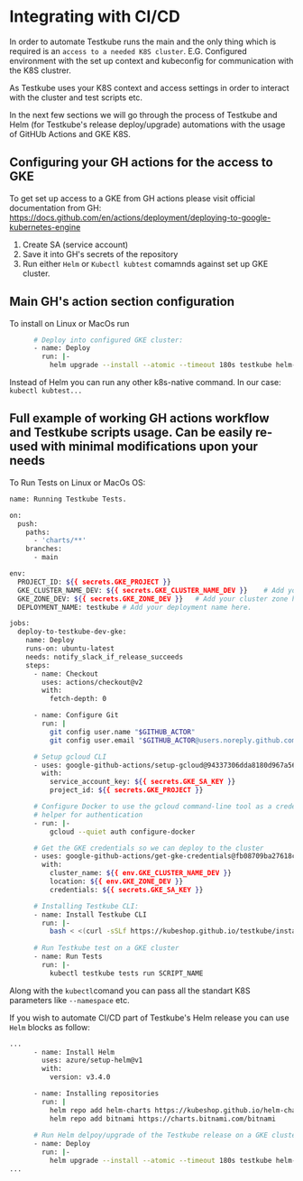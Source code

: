 # Integrating with CI/CD

In order to automate Testkube runs the main and the only thing which is required is an `access to a needed K8S cluster`. E.G. Configured environment with the set up context and kubeconfig for communication with the K8S clustrer.

As Testkube uses your K8S context and access settings in order to interact with the cluster and test scripts etc.

In the next few sections we will go through the process of Testkube and Helm (for Testkube's release deploy/upgrade) automations with the usage of GitHUb Actions and GKE K8S.

## Configuring your GH actions for the access to GKE

To get set up access to a GKE from GH actions please visit official documentation from GH: <https://docs.github.com/en/actions/deployment/deploying-to-google-kubernetes-engine>

1. Create SA (service account)
2. Save it into GH's secrets of the repository
3. Run either `Helm` or `Kubectl kubtest` comamnds against set up GKE cluster.

## Main GH's action section configuration

To install on Linux or MacOs run

```sh
      # Deploy into configured GKE cluster:
      - name: Deploy
        run: |-
          helm upgrade --install --atomic --timeout 180s testkube helm-charts/testkube --namespace testkube --create-namespace
```

Instead of Helm you can run any other k8s-native command. In our case: `kubectl kubtest...`

## Full example of working GH actions workflow and Testkube scripts usage. Can be easily re-used with minimal modifications upon your needs

To Run Tests on Linux or MacOs OS:

```sh
name: Running Testkube Tests.

on:
  push:
    paths:
      - 'charts/**'
    branches:
      - main

env:
  PROJECT_ID: ${{ secrets.GKE_PROJECT }}
  GKE_CLUSTER_NAME_DEV: ${{ secrets.GKE_CLUSTER_NAME_DEV }}    # Add your cluster name here.
  GKE_ZONE_DEV: ${{ secrets.GKE_ZONE_DEV }}   # Add your cluster zone here.
  DEPLOYMENT_NAME: testkube # Add your deployment name here.

jobs:
  deploy-to-testkube-dev-gke:
    name: Deploy
    runs-on: ubuntu-latest
    needs: notify_slack_if_release_succeeds
    steps:
      - name: Checkout
        uses: actions/checkout@v2
        with:
          fetch-depth: 0

      - name: Configure Git
        run: |
          git config user.name "$GITHUB_ACTOR"
          git config user.email "$GITHUB_ACTOR@users.noreply.github.com"

      # Setup gcloud CLI 
      - uses: google-github-actions/setup-gcloud@94337306dda8180d967a56932ceb4ddcf01edae7
        with:
          service_account_key: ${{ secrets.GKE_SA_KEY }}
          project_id: ${{ secrets.GKE_PROJECT }}

      # Configure Docker to use the gcloud command-line tool as a credential
      # helper for authentication
      - run: |-
          gcloud --quiet auth configure-docker

      # Get the GKE credentials so we can deploy to the cluster
      - uses: google-github-actions/get-gke-credentials@fb08709ba27618c31c09e014e1d8364b02e5042e
        with:
          cluster_name: ${{ env.GKE_CLUSTER_NAME_DEV }}
          location: ${{ env.GKE_ZONE_DEV }}
          credentials: ${{ secrets.GKE_SA_KEY }}

      # Installing Testkube CLI:
      - name: Install Testkube CLI
        run: |-
          bash < <(curl -sSLf https://kubeshop.github.io/testkube/install.sh )
          
      # Run Testkube test on a GKE cluster
      - name: Run Tests
        run: |-
          kubectl testkube tests run SCRIPT_NAME
```

Along with the `kubectl`comand you can pass all the standart K8S parameters like `--namespace` etc.

If you wish to automate CI/CD part of Testkube's Helm release you can use `Helm` blocks as follow:

```sh
...
      - name: Install Helm
        uses: azure/setup-helm@v1
        with:
          version: v3.4.0

      - name: Installing repositories
        run: |
          helm repo add helm-charts https://kubeshop.github.io/helm-charts
          helm repo add bitnami https://charts.bitnami.com/bitnami
      
      # Run Helm delpoy/upgrade of the Testkube release on a GKE cluster
      - name: Deploy
        run: |-
          helm upgrade --install --atomic --timeout 180s testkube helm-charts/testkube --namespace testkube --create-namespace
...
```
